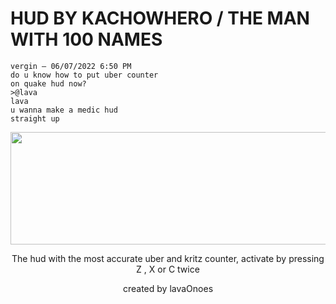 # HUD BY KACHOWHERO / THE MAN WITH 100 NAMES

```
vergin — 06/07/2022 6:50 PM
do u know how to put uber counter
on quake hud now?
>@lava
lava
u wanna make a medic hud
straight up
```

<p align="center">
    <img width="690" height="180" src="https://i.imgur.com/VNqseiA.png">
</p>

<p align="center">
    The hud with the most accurate uber and kritz counter, activate by pressing Z , X or C twice 
</p>
<p align="center">
      created by lavaOnoes
</p>
